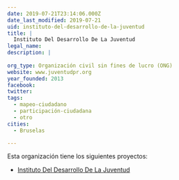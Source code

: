 ```yaml
---
date: 2019-07-21T23:14:06.000Z
date_last_modified: 2019-07-21
uid: instituto-del-desarrollo-de-la-juventud
title: |
  Instituto Del Desarrollo De La Juventud
legal_name: 
description: |
  
org_type: Organización civil sin fines de lucro (ONG)
website: www.juventudpr.org
year_founded: 2013
facebook: 
twitter: 
tags:
  - mapeo-ciudadano
  - participación-ciudadana
  - otro
cities: 
  - Bruselas

---
```


Esta organización tiene los siguientes proyectos:

- [Instituto Del Desarrollo De La Juventud](/proyectos/instituto-del-desarrollo-de-la-juventud)
